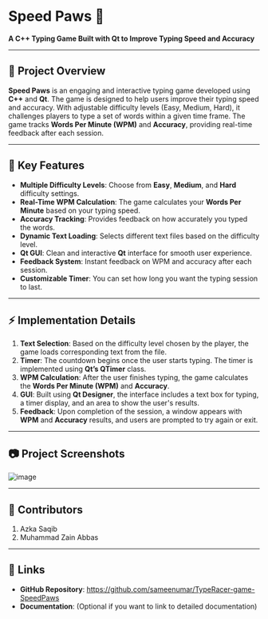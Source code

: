 # **Speed Paws** 🐾  
**A C++ Typing Game Built with Qt to Improve Typing Speed and Accuracy**

---

## 📝 **Project Overview**

**Speed Paws** is an engaging and interactive typing game developed using **C++** and **Qt**. The game is designed to help users improve their typing speed and accuracy. With adjustable difficulty levels (Easy, Medium, Hard), it challenges players to type a set of words within a given time frame. The game tracks **Words Per Minute (WPM)** and **Accuracy**, providing real-time feedback after each session.

---

## 🎯 **Key Features**

- **Multiple Difficulty Levels**: Choose from **Easy**, **Medium**, and **Hard** difficulty settings.
- **Real-Time WPM Calculation**: The game calculates your **Words Per Minute** based on your typing speed.
- **Accuracy Tracking**: Provides feedback on how accurately you typed the words.
- **Dynamic Text Loading**: Selects different text files based on the difficulty level.
- **Qt GUI**: Clean and interactive **Qt** interface for smooth user experience.
- **Feedback System**: Instant feedback on WPM and accuracy after each session.
- **Customizable Timer**: You can set how long you want the typing session to last.

---

## ⚡ **Implementation Details**

1. **Text Selection**: Based on the difficulty level chosen by the player, the game loads corresponding text from the file.
2. **Timer**: The countdown begins once the user starts typing. The timer is implemented using **Qt’s QTimer** class.
3. **WPM Calculation**: After the user finishes typing, the game calculates the **Words Per Minute (WPM)** and **Accuracy**.
4. **GUI**: Built using **Qt Designer**, the interface includes a text box for typing, a timer display, and an area to show the user's results.
5. **Feedback**: Upon completion of the session, a window appears with **WPM** and **Accuracy** results, and users are prompted to try again or exit.

---

## 📷 **Project Screenshots**

![image](https://github.com/user-attachments/assets/194ba35e-6420-49f4-aa4f-07b51ea4297b)


---

## 🤝 **Contributors**
1. Azka Saqib
2. Muhammad Zain Abbas

---

## 🔗 **Links**

- **GitHub Repository**: https://github.com/sameenumar/TypeRacer-game-SpeedPaws
- **Documentation**: (Optional if you want to link to detailed documentation)
